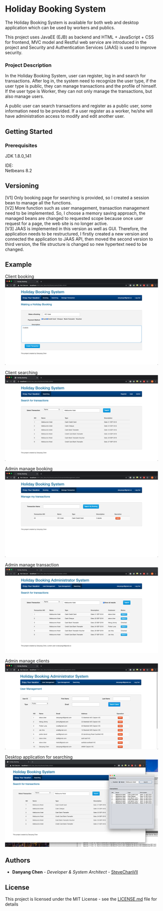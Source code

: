 # Holiday Booking System

The Holiday Booking System is available for both web and desktop application which can be used by workers and publics. 

This project uses JavaEE (EJB) as backend and HTML + JavaScript + CSS for frontend, MVC model and Restful web service are introduced in the project and Security and Authentication Services (JAAS) is used to improve security.

### Project Description
In the Holiday Booking System, user can register, log in and search for transactions. After log in, the system need to recognize the user type, if the user type is public, they can manage transactions and the profile of himself. If the user type is Worker, they can not only manage the transactions, but also manage users.

A public user can search transactions and register as a public user, some information need to be provided. If a user register as a worker, he/she will have administration access to modify and edit another user.

## Getting Started

### Prerequisites

JDK 1.8.0_141

IDE:  
Netbeans 8.2

## Versioning
[V1] Only booking page for searching is provided, so I created a session bean to manage all the functions.  
[V2] More function such as user management, transaction management need to be implemented. So, I choose a memory saving approach, the managed beans are changed to requested scope because once user request for a page, the web site is no longer active.  
[V3] JAAS is implemented in this version as well as GUI. Therefore, the application needs to be restructured, I firstly created a new version and connected the application to JAAS API, then moved the second version to third version, the file structure is changed so new hypertext need to be changed. 

## Example
Client booking
![Screenshot](/img/booking.png)

Client searching
![Screenshot](/img/searching.png)

Admin manage booking
![Screenshot](/img/manage_booking.png)

Admin manage transaction
![Screenshot](/img/manage_transaction.png)

Admin manage clients
![Screenshot](/img/user_management.png)

Desktop application for searching
![Screenshot](/img/app.png)

## Authors

* **Danyang Chen** - *Developer & System Architect* - [SteveChanVII](https://github.com/stevechanvii/)

## License

This project is licensed under the MIT License - see the [LICENSE.md](LICENSE.md) file for details

